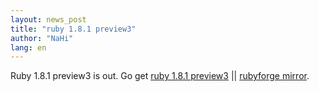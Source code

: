 ```yaml
---
layout: news_post
title: "ruby 1.8.1 preview3"
author: "NaHi"
lang: en
---
```


Ruby 1.8.1 preview3 is out. Go get [ruby 1.8.1 preview3][1] \|\|
[rubyforge mirror][2].



[1]: ftp://ftp.ruby-lang.org/pub/ruby/1.8/ruby-1.8.1-preview3.tar.gz
[2]: http://rubyforge.org/project/showfiles.php?group_id=30
